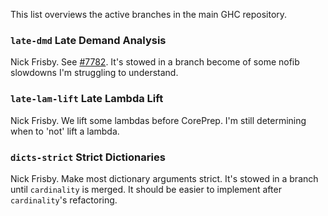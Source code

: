 
This list overviews the active branches in the main GHC repository.


### `late-dmd` Late Demand Analysis



Nick Frisby. See [\#7782](https://gitlab.staging.haskell.org/ghc/ghc/issues/7782). It's stowed in a branch become of some nofib slowdowns I'm struggling to understand.


### `late-lam-lift` Late Lambda Lift



Nick Frisby. We lift some lambdas before CorePrep. I'm still determining when to 'not' lift a lambda.


### `dicts-strict` Strict Dictionaries



Nick Frisby. Make most dictionary arguments strict. It's stowed in a branch until `cardinality` is merged. It should be easier to implement after `cardinality`'s refactoring.


